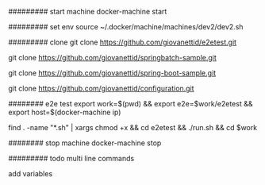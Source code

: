 
######### start machine
docker-machine start

######### set env
source ~/.docker/machine/machines/dev2/dev2.sh

######### clone 
git clone https://github.com/giovanettid/e2etest.git

git clone https://github.com/giovanettid/springbatch-sample.git

git clone https://github.com/giovanettid/spring-boot-sample.git

git clone https://github.com/giovanettid/configuration.git

######## e2e test
export work=$(pwd) && export e2e=$work/e2etest && export host=$(docker-machine ip)

find . -name "*.sh" | xargs chmod +x && cd e2etest && ./run.sh && cd $work

######## stop machine
docker-machine stop

######### todo 
multi line commands

add variables